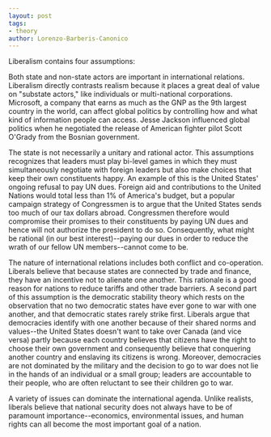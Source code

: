 ```yaml
---
layout: post
tags: 
- theory
author: Lorenzo-Barberis-Canonico
---
```


Liberalism contains four assumptions: 

Both state and non-state actors are important in international relations. Liberalism directly contrasts realism because it places a great deal of value on "substate actors," like individuals or multi-national corporations. Microsoft, a company that earns as much as the GNP as the 9th largest country in the world, can affect global politics by controlling how and what kind of information people can access. Jesse Jackson influenced global politics when he negotiated the release of American fighter pilot Scott O'Grady from the Bosnian government. 

The state is not necessarily a unitary and rational actor. This assumptions recognizes that leaders must play bi-level games in which they must simultaneously negotiate with foreign leaders but also make choices that keep their own constituents happy. An example of this is the United States' ongoing refusal to pay UN dues. Foreign aid and contributions to the United Nations would total less than 1% of America's budget, but a popular campaign strategy of Congressmen is to argue that the United States sends too much of our tax dollars abroad. Congressmen therefore would compromise their promises to their constituents by paying UN dues and hence will not authorize the president to do so. Consequently, what might be rational (in our best interest)--paying our dues in order to reduce the wrath of our fellow UN members--cannot come to be. 

The nature of international relations includes both conflict and co-operation. Liberals believe that because states are connected by trade and finance, they have an incentive not to alienate one another. This rationale is a good reason for nations to reduce tariffs and other trade barriers. A second part of this assumption is the democratic stability theory which rests on the observation that no two democratic states have ever gone to war with one another, and that democratic states rarely strike first. Liberals argue that democracies identify with one another because of their shared norms and values--the United States doesn't want to take over Canada (and vice versa) partly because each country believes that citizens have the right to choose their own government and consequently believe that conquering another country and enslaving its citizens is wrong. Moreover, democracies are not dominated by the military and the decision to go to war does not lie in the hands of an individual or a small group; leaders are accountable to their people, who are often reluctant to see their children go to war. 

A variety of issues can dominate the international agenda. Unlike realists, liberals believe that national security does not always have to be of paramount importance--economics, environmental issues, and human rights can all become the most important goal of a nation. 
